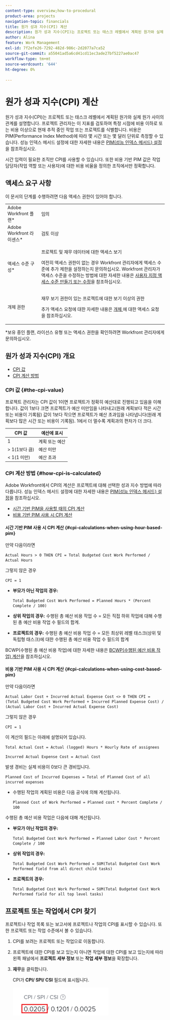 ```yaml
---
content-type: overview;how-to-procedural
product-area: projects
navigation-topic: financials
title: 원가 성과 지수(CPI) 계산
description: 원가 성과 지수(CPI)는 프로젝트 또는 태스크 레벨에서 계획된 원가와 실제 원가 사이의 관계를 설명합니다. 프로젝트 관리자는 이 지표를 검토하여 특정 시점에 비용 이하로 또는 비용 이상으로 현재 추적 중인 작업 또는 프로젝트를 식별합니다.
author: Alina
feature: Work Management
exl-id: 7f2efe26-7292-482d-986c-2d2077a7ca52
source-git-commit: a55041ad5a6cd41cd11ec3ade27bf5227ae0ac47
workflow-type: tm+mt
source-wordcount: '644'
ht-degree: 0%

---
```


# 원가 성과 지수(CPI) 계산

<!--
<p data-mc-conditions="QuicksilverOrClassic.Draft mode">(NOTE: Linked to the product. Do not change link.)</p>
-->

원가 성과 지수(CPI)는 프로젝트 또는 태스크 레벨에서 계획된 원가와 실제 원가 사이의 관계를 설명합니다. 프로젝트 관리자는 이 지표를 검토하여 특정 시점에 비용 이하로 또는 비용 이상으로 현재 추적 중인 작업 또는 프로젝트를 식별합니다. 비용은 PIM(Performance Index Method)에 따라 몇 시간 또는 몇 달러 단위로 측정할 수 있습니다. 성능 인덱스 메서드 설정에 대한 자세한 내용은 [PIM(성능 인덱스 메서드) 설정](../../../manage-work/projects/project-finances/set-pim.md)을 참조하십시오.

시간 입력이 필요한 조직만 CPI를 사용할 수 있습니다. 또한 비용 기반 PIM 값은 작업 담당자(작업 역할 또는 사용자)에 대한 비용 비율을 정의한 조직에서만 정확합니다.

## 액세스 요구 사항

이 문서의 단계를 수행하려면 다음 액세스 권한이 있어야 합니다.

<table style="table-layout:auto"> 
 <col> 
 <col> 
 <tbody> 
  <tr> 
   <td role="rowheader">Adobe Workfront 플랜*</td> 
   <td> <p>임의</p> </td> 
  </tr> 
  <tr> 
   <td role="rowheader">Adobe Workfront 라이센스*</td> 
   <td> <p>검토 이상</p> </td> 
  </tr> 
  <tr> 
   <td role="rowheader">액세스 수준 구성*</td> 
   <td> <p>프로젝트 및 재무 데이터에 대한 액세스 보기</p> <p> 여전히 액세스 권한이 없는 경우 Workfront 관리자에게 액세스 수준에 추가 제한을 설정하는지 문의하십시오. Workfront 관리자가 액세스 수준을 수정하는 방법에 대한 자세한 내용은 <a href="../../../administration-and-setup/add-users/configure-and-grant-access/create-modify-access-levels.md" class="MCXref xref">사용자 지정 액세스 수준 만들기 또는 수정</a>을 참조하십시오.</p> </td> 
  </tr> 
  <tr> 
   <td role="rowheader">개체 권한</td> 
   <td> <p>재무 보기 권한이 있는 프로젝트에 대한 보기 이상의 권한</p> <p>추가 액세스 요청에 대한 자세한 내용은 <a href="../../../workfront-basics/grant-and-request-access-to-objects/request-access.md" class="MCXref xref">개체 </a>에 대한 액세스 요청 을 참조하십시오.</p> </td> 
  </tr> 
 </tbody> 
</table>

&#42;보유 중인 플랜, 라이선스 유형 또는 액세스 권한을 확인하려면 Workfront 관리자에게 문의하십시오.

## 원가 성과 지수(CPI) 개요

* [CPI 값](#the-cpi-value)
* [CPI 계산 방법](#how-cpi-is-calculated)

### CPI 값 {#the-cpi-value}

프로젝트 관리자는 CPI 값이 1이면 프로젝트가 정확히 예산대로 진행되고 있음을 이해합니다. 값이 1보다 크면 프로젝트가 예산 미만임을 나타내고(원래 계획보다 적은 시간 또는 비용이 기록됨) 값이 1보다 작으면 프로젝트가 예산 초과임을 나타냅니다(원래 계획보다 많은 시간 또는 비용이 기록됨). 1에서 더 멀수록 계획과의 편차가 더 크다.

| **CPI 값** | **예산에 표시** |
|---|---|
| 1 | 계획 또는 예산 |
| > 1(1보다 큼) | 예산 미만 |
| &lt; 1(1 미만) | 예산 초과 |


### CPI 계산 방법 {#how-cpi-is-calculated}

Adobe Workfront에서 CPI의 계산은 프로젝트에 대해 선택한 성과 지수 방법에 따라 다릅니다. 성능 인덱스 메서드 설정에 대한 자세한 내용은 [PIM(성능 인덱스 메서드) 설정](../../../manage-work/projects/project-finances/set-pim.md)을 참조하십시오.

* [시간 기반 PIM을 사용할 때의 CPI 계산](#cpi-calculations-when-using-hour-based-pim)
* [비용 기반 PIM 사용 시 CPI 계산](#cpi-calculations-when-using-cost-based-pim)

#### 시간 기반 PIM 사용 시 CPI 계산 {#cpi-calculations-when-using-hour-based-pim}

만약 다음이라면

```
Actual Hours > 0 THEN CPI = Total Budgeted Cost Work Performed / Actual Hours
```

그렇지 않은 경우

```
CPI = 1
```

* **부모가 아닌 작업의 경우:**

  ```
  Total Budgeted Cost Work Performed = Planned Hours * (Percent Complete / 100)
  ```

* **상위 작업의 경우:**
수행된 총 예산 비용 작업 수 = 모든 직접 하위 작업에 대해 수행된 총 예산 비용 작업 수 필드의 합계.

* **프로젝트의 경우:**
수행된 총 예산 비용 작업 수 = 모든 최상위 레벨 태스크(상위 및 독립형 태스크)에 대한 수행된 총 예산 비용 작업 수 필드의 합계

BCWP(수행된 총 예산 비용 작업)에 대한 자세한 내용은 [BCWP(수행된 예산 비용 작업) 계산](../../../manage-work/projects/project-finances/calculate-bcwp.md)을 참조하십시오.

#### 비용 기반 PIM 사용 시 CPI 계산 {#cpi-calculations-when-using-cost-based-pim}

<!--
<p data-mc-conditions="QuicksilverOrClassic.Draft mode"><code>CPI = (Planned Cost of Work Performed + Planned Cost of Incurred Expenses) / (Total Actual Cost + Actual Cost of Incurred Expenses) </code> </p>
-->

<!--
<p data-mc-conditions="QuicksilverOrClassic.Draft mode"><code>NOTE: this used to be here before - above - but Anna sent me the one below. I kept the other one, although she is still researching its validity - see this issue: https://hub.workfront.com/issue/5fc7b1cf00012aeebf9e822db8ea2513/overview)</code> </p>
-->

만약 다음이라면

```
Actual Labor Cost + Incurred Actual Expense Cost <> 0 THEN CPI = (Total Budgeted Cost Work Performed + Incurred Planned Expense Cost) / (Actual Labor Cost + Incurred Actual Expense Cost)
```



그렇지 않은 경우

```
CPI = 1
```

<!--
<p data-mc-conditions="QuicksilverOrClassic.Draft mode"><code>(NOTE: above: this used to say: CPI = CPI Labor, but Anna had me fix it on July 21, 2021)</code> </p>
-->

이 계산의 필드는 아래에 설명되어 있습니다.

```
Total Actual Cost = Actual (logged) Hours * Hourly Rate of assignees
```

```
Incurred Actual Expense Cost = Actual Cost
```

발생 경비는 실제 비용이 0보다 큰 경비입니다.

```
Planned Cost of Incurred Expenses = Total of Planned Cost of all incurred expenses
```



<!--
  <p data-mc-conditions="QuicksilverOrClassic.Draft mode">(NOTE: Old calculation - taken out by Lilit and replaced below: Planned Cost of Work Performed= (planned labor cost) * (percent complete) / 100 where planned labor cost is the planned hours allocated to assignees * their rates.)</p>
  -->

* 수행된 작업의 계획된 비용은 다음 공식에 의해 계산됩니다.

  ```
  Planned Cost of Work Performed = Planned cost * Percent Complete / 100
  ```

수행된 총 예산 비용 작업은 다음에 대해 계산됩니다.

* **부모가 아닌 작업의 경우:**

  ```
  Total Budgeted Cost Work Performed = Planned Labor Cost * Percent Complete / 100
  ```

* **상위 작업의 경우:**

  ```
  Total Budgeted Cost Work Performed = SUM(Total Budgeted Cost Work Performed field from all direct child tasks)
  ```

* **프로젝트의 경우:**

  ```
  Total Budgeted Cost Work Performed = SUM(Total Budgeted Cost Work Performed field for all top level tasks)
  ```



## 프로젝트 또는 작업에서 CPI 찾기

프로젝트나 작업 목록 또는 보고서에 프로젝트나 작업의 CPI를 표시할 수 있습니다. 또한 프로젝트 또는 작업 수준에서 볼 수 있습니다.

1. CPI를 보려는 프로젝트 또는 작업으로 이동합니다.
1. 프로젝트에 대한 CPI를 보고 있는지 아니면 작업에 대한 CPI를 보고 있는지에 따라 왼쪽 패널에서 **프로젝트 세부 정보** 또는 **작업 세부 정보**&#x200B;을 확장합니다.

1. **재무**&#x200B;을 클릭합니다.

   CPI가 **CPI/ SPI/ CSI** 필드에 표시됩니다.

   ![](assets/cpi-on-project-nwe.png)
